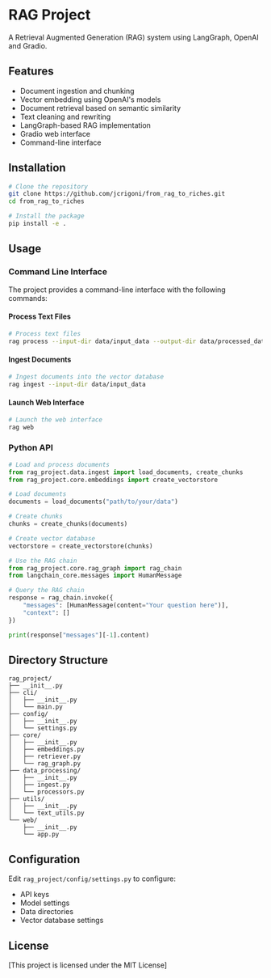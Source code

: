 # RAG Project

A Retrieval Augmented Generation (RAG) system using LangGraph, OpenAI and Gradio.

## Features

- Document ingestion and chunking
- Vector embedding using OpenAI's models
- Document retrieval based on semantic similarity
- Text cleaning and rewriting
- LangGraph-based RAG implementation
- Gradio web interface
- Command-line interface

## Installation

```bash
# Clone the repository
git clone https://github.com/jcrigoni/from_rag_to_riches.git
cd from_rag_to_riches

# Install the package
pip install -e .
```

## Usage

### Command Line Interface

The project provides a command-line interface with the following commands:

#### Process Text Files

```bash
# Process text files
rag process --input-dir data/input_data --output-dir data/processed_data
```

#### Ingest Documents

```bash
# Ingest documents into the vector database
rag ingest --input-dir data/input_data
```

#### Launch Web Interface

```bash
# Launch the web interface
rag web
```

### Python API

```python
# Load and process documents
from rag_project.data.ingest import load_documents, create_chunks
from rag_project.core.embeddings import create_vectorstore

# Load documents
documents = load_documents("path/to/your/data")

# Create chunks
chunks = create_chunks(documents)

# Create vector database
vectorstore = create_vectorstore(chunks)

# Use the RAG chain
from rag_project.core.rag_graph import rag_chain
from langchain_core.messages import HumanMessage

# Query the RAG chain
response = rag_chain.invoke({
    "messages": [HumanMessage(content="Your question here")],
    "context": []
})

print(response["messages"][-1].content)
```

## Directory Structure

```
rag_project/
├── __init__.py
├── cli/
│   ├── __init__.py
│   └── main.py
├── config/
│   ├── __init__.py
│   └── settings.py
├── core/
│   ├── __init__.py
│   ├── embeddings.py
│   ├── retriever.py
│   └── rag_graph.py
├── data_processing/
│   ├── __init__.py
│   ├── ingest.py
│   └── processors.py
├── utils/
│   ├── __init__.py
│   └── text_utils.py
└── web/
    ├── __init__.py
    └── app.py
```

## Configuration

Edit `rag_project/config/settings.py` to configure:

- API keys
- Model settings
- Data directories
- Vector database settings

## License

[This project is licensed under the MIT License]